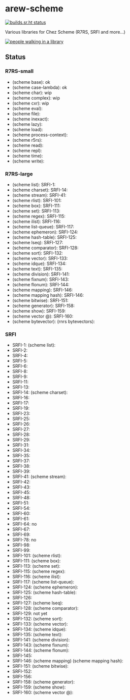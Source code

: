 # arew-scheme

[![builds.sr.ht status](https://builds.sr.ht/~amz3/arew-scheme/.build.yml.svg)](https://builds.sr.ht/~amz3/arew-scheme/.build.yml?)

Various libraries for Chez Scheme (R7RS, SRFI and more...)

[![people walking in a library](https://raw.githubusercontent.com/amirouche/arew-scheme/master/gabriel-sollmann-Y7d265_7i08-unsplash.jpg)](https://github.com/amirouche/arew-scheme)


## Status

### R7RS-small

- (scheme base): ok
- (scheme case-lambda): ok
- (scheme char): wip
- (scheme complex): wip
- (scheme cxr): wip
- (scheme eval):
- (scheme file):
- (scheme inexact):
- (scheme lazy):
- (scheme load):
- (scheme process-context):
- (scheme r5rs):
- (scheme read):
- (scheme repl):
- (scheme time):
- (scheme write):

### R7RS-large

- (scheme list): SRFI-1:
- (scheme charset): SRFI-14:
- (scheme stream): SRFI-41:
- (scheme rlist): SRFI-101:
- (scheme box): SRFI-111:
- (scheme set): SRFI-113:
- (scheme regex): SRFI-115:
- (scheme ilist): SRFI-116:
- (scheme list-queue): SRFI-117:
- (scheme ephemeron): SRFI-124:
- (scheme hash-table): SRFI-125:
- (scheme lseq): SRFI-127:
- (scheme comparator): SRFI-128:
- (scheme sort): SRFI-132:
- (scheme vector): SRFI-133:
- (scheme idque): SRFI-134:
- (scheme text): SRFI-135:
- (scheme division): SRFI-141:
- (scheme fixnum): SRFI-143:
- (scheme flonum): SRFI-144:
- (scheme mapping): SRFI-146:
- (scheme mapping hash): SRFI-146:
- (scheme bitwise): SRFI-151:
- (scheme generator): SRFI-158:
- (scheme show): SRFI-159:
- (scheme vector @): SRFI-160:
- (scheme bytevector): (rnrs bytevectors):

### SRFI

- SRFI-1: (scheme list):
- SRFI-2:
- SRFI-4:
- SRFI-5:
- SRFI-6:
- SRFI-8:
- SRFI-9:
- SRFI-11:
- SRFI-13:
- SRFI-14: (scheme charset):
- SRFI-16:
- SRFI-17:
- SRFI-19:
- SRFI-23:
- SRFI-25:
- SRFI-26:
- SRFI-27:
- SRFI-28:
- SRFI-29:
- SRFI-31:
- SRFI-34:
- SRFI-35:
- SRFI-37:
- SRFI-38:
- SRFI-39:
- SRFI-41: (scheme stream):
- SRFI-42:
- SRFI-43:
- SRFI-45:
- SRFI-48:
- SRFI-51:
- SRFI-54:
- SRFI-60:
- SRFI-61:
- SRFI-64: no
- SRFI-67:
- SRFI-69:
- SRFI-78: no
- SRFI-98:
- SRFI-99:
- SRFI-101: (scheme rlist):
- SRFI-111: (scheme box):
- SRFI-113: (scheme set):
- SRFI-115: (scheme regex):
- SRFI-116: (scheme ilist):
- SRFI-117: (scheme list-queue):
- SRFI-124: (scheme ephemeron):
- SRFI-125: (scheme hash-table):
- SRFI-126:
- SRFI-127: (scheme lseq):
- SRFI-128: (scheme comparator):
- SRFI-129: not yet
- SRFI-132: (scheme sort):
- SRFI-133: (scheme vector):
- SRFI-134: (scheme idque):
- SRFI-135: (scheme text):
- SRFI-141: (scheme division):
- SRFI-143: (scheme fixnum):
- SRFI-144: (scheme flonum):
- SRFI-145:
- SRFI-146: (scheme mapping) (scheme mapping hash):
- SRFI-151: (scheme bitwise):
- SRFI-152:
- SRFI-156:
- SRFI-158: (scheme generator):
- SRFI-159: (scheme show):
- SRFI-160: (scheme vector @):
